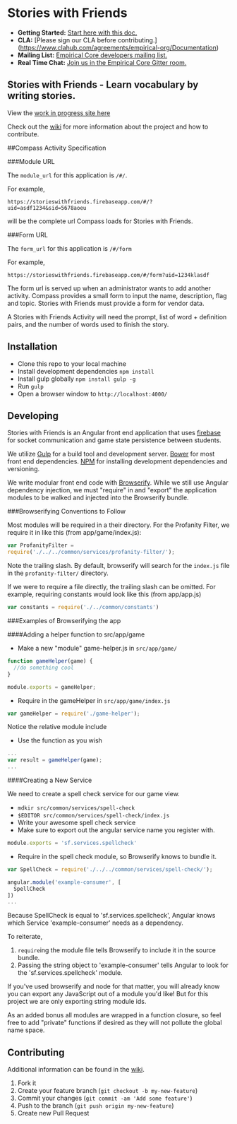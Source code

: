 # Stories with Friends

- **Getting Started:** [Start here with this doc.](https://github.com/empirical-org/Documentation/tree/master/Getting-Started) 
- **CLA:** [Please sign our CLA before contributing.] (https://www.clahub.com/agreements/empirical-org/Documentation)
- **Mailing List:** [Empirical Core developers mailing list.](https://groups.google.com/forum/#!forum/empirical-core)
- **Real Time Chat:** [Join us in the Empirical Core Gitter room.](https://gitter.im/empirical-org)

## Stories with Friends - Learn vocabulary by writing stories.

View the [work in progress site
here](https://storieswithfriends.firebaseapp.com/#/)

Check out the [wiki](https://github.com/empirical-org/Stories-With-Friends/wiki) for more information about the project and how to contribute.

##Compass Activity Specification

###Module URL

The `module_url` for this application is `/#/`.

For example,

```
https://storieswithfriends.firebaseapp.com/#/?uid=asdf1234&sid=5678aoeu
```

will be the complete url Compass loads for Stories with Friends.

###Form URL

The `form_url` for this application is `/#/form`

For example,

```
https://storieswithfriends.firebaseapp.com/#/form?uid=1234klasdf
```

The form url is served up when an administrator wants to add another
activity. Compass provides a small form to input the name, description,
flag and topic. Stories with Friends must provide a form for vendor
data.

A Stories with Friends Activity will need the prompt, list of word +
definition pairs, and the number of words used to finish the story.

## Installation

* Clone this repo to your local machine
* Install development dependencies `npm install`
* Install gulp globally `npm install gulp -g`
* Run `gulp`
* Open a browser window to `http://localhost:4000/`

## Developing

Stories with Friends is an Angular front end application that uses
[firebase](https://www.firebase.com/) for socket communication and game
state persistence between students.

We utilize [Gulp](http://gulpjs.com/) for a build tool and development server. [Bower](http://bower.io/)
for most front end dependencies. [NPM](http://www.npmjs.org) for
installing development dependencies and versioning.

We write modular front end code with [Browserify](http://browserify.org/). While we still use
Angular dependency injection, we must "require" in and "export" the
application modules to be walked and injected into the Browserify
bundle.

###Browserifying Conventions to Follow

Most modules will be required in a their directory. For the Profanity
Filter, we require it in like this (from app/game/index.js):

```js
var ProfanityFilter =
require('./../../common/services/profanity-filter/');
```

Note the trailing slash. By default, browserify will search for the
`index.js` file in the `profanity-filter/` directory.

If we were to require a file directly, the trailing slash can be
omitted. For example, requiring constants would look like this (from app/app.js)

```js
var constants = require('./../common/constants')
```

###Examples of Browserifying the app

####Adding a helper function to src/app/game

* Make a new "module" game-helper.js in `src/app/game/`
```js
function gameHelper(game) {
  //do something cool
}

module.exports = gameHelper;
```
* Require in the gameHelper in `src/app/game/index.js`

```js
var gameHelper = require('./game-helper');
```
Notice the relative module include

* Use the function as you wish

```js
...
var result = gameHelper(game);
...
```

####Creating a New Service

We need to create a spell check service for our game view.

* `mdkir src/common/services/spell-check`
* `$EDITOR src/common/services/spell-check/index.js`
* Write your awesome spell check service
* Make sure to export out the angular service name you register with.
```js
module.exports = 'sf.services.spellcheck'
```
* Require in the spell check module, so Browserify knows to bundle it.
```js
var SpellCheck = require('./../../common/services/spell-check/');

angular.module('example-consumer', [
  SpellCheck
])
...
```

Because SpellCheck is equal to 'sf.services.spellcheck', Angular knows
which Service 'example-consumer' needs as a dependency.

To reiterate,

1. `require`ing the module file tells Browserify to include it in the
   source bundle.
2. Passing the string object to 'example-consumer' tells Angular to look
   for the 'sf.services.spellcheck' module.

If you've used browserify and node for that matter, you will already
know you can export any JavaScript out of a module you'd like! But for
this project we are only exporting string module ids.

As an added bonus all modules are wrapped in a function closure, so feel
free to add "private" functions if desired as they will not pollute the
global name space.


## Contributing

Additional information can be found in the [wiki](https://github.com/empirical-org/Stories-With-Friends/wiki/contributing).

1. Fork it
2. Create your feature branch (`git checkout -b my-new-feature`)
3. Commit your changes (`git commit -am 'Add some feature'`)
4. Push to the branch (`git push origin my-new-feature`)
5. Create new Pull Request
